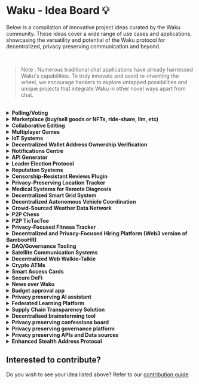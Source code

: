 # Waku - Idea Board 💡

Below is a compilation of innovative project ideas curated by the Waku community. These ideas cover a wide range of use cases and applications, showcasing the versatility and potential of the Waku protocol for decentralized, privacy preserving communication and beyond.

<br>

> Note : Numerous traditional chat applications have already harnessed Waku's capabilities. To truly innovate and avoid re-inventing the wheel, we encourage hackers to explore untapped possibilities and unique projects that integrate Waku in other novel ways apart from chat.

<br>

<details>
<summary><b>Polling/Voting</b></summary>
<br>
Enable polling or voting off-chain, vote results could be aggregated and submitted on-chain in one transaction.
</details>

<details>
<summary><b>Marketplace (buy/sell goods or NFTs, ride-share, llm, etc)</b></summary>
<br>
Send offer and negotiate off-chain. Highest bids sent over Waku could be binding and submitted to the contract by the seller.
This could include using Waku to enable LLM marketplace where several providers compete to be the one to generate a user's request.
</details>

<details>
<summary><b>Collaborative Editing</b></summary>
<br>
Use Waku for live collaborative editing of documents, saved versions of documents can then be stored on decentralized storage.
</details>

<details>
<summary><b>Multiplayer Games</b></summary>
<br>
Waku can be used to communicate game moves off-chain, the final state (e.g., winner) can then be submitted on-chain for a reward (e.g., NFT mint or winner takes stake).
</details>

<details>
<summary><b>IoT Systems</b></summary>
<br>
Enable devices to communicate or report small data payloads in a decentralized manner.
This can be an interesting way for a government agency or health organization to collect data from the population to study, in a privacy preserving manner.
For example, indoor air quality sensors could be distributed to residents across a city.
The authentication for data push could be done using zk tech: zk credentials of a given device is added to a zk group for a postcode, when pushing data to Waku, zk proof is used so that agency can auth the data and assign it to the right area/postcode but individual indentification or IP harvesting cannot be done.
This can also become an open data initiative: anyone can collect the data from the Waku network for study (DeSci).
</details>

<details>
<summary><b>Decentralized Wallet Address Ownership Verification</b></summary>
<br>
Use Waku to enable communication between dApps and wallets, such as signature or zero-knowledge proof exchange to prove identity.
</details>

<details>
<summary><b>Notifications Centre</b></summary>
<br>
Use an SDK (probably go-waku?) to build a general Notification protocol over Waku and a mobile app allowing you to replace centralized Push Notifications provided by Apple/Google.
</details>

<details>
<summary><b>API Generator</b></summary>
<br>
Build a tool to generate a Waku protocol (and code) from a provided OpenAPI specification.
</details>

<details>
<summary><b>Leader Election Protocol</b></summary>
<br>
Leader election can be viewed as a soft consensus mechanism. Implement something like [RAFT](https://raft.github.io/) as a library on top of Waku (using any SDK), so that users can easily plug it into their applications.
</details>

<details>
<summary><b>Reputation Systems</b></summary>
<br>
Using Waku to create reputation systems that can provide a reputation score for a particular identity (wallets, smart contracts etc.,)
</details>

<details>
<summary><b>Censorship-Resistant Reviews Plugin</b></summary>
<br>
An embeddable plugin which can be used for collecting and displaying censorship-resistant reviews
</details>

<details>
<summary><b>Privacy-Preserving Location Tracker</b></summary>
<br>
A location tracker that does not expose user's location and enables them to share it with each other provided that they are shared access
</details>

<details>
<summary><b>Medical Systems for Remote Diagnosis</b></summary>
<br>
Tracking medical data from sensors and IoT devices and sending them to a doctor for remote diagnosis
</details>

<details>
<summary><b>Decentralized Smart Grid System</b></summary>
<br>
Decentralized smart grid system optimizes energy distribution and consumption by leveraging Waku to efficiently manage energy resources across a network of users and devices
</details>

<details>
<summary><b>Decentralized Autonomous Vehicle Coordination</b></summary>
<br>
Decentralized Autonomous Vehicle Coordination powered by Waku enables self-driving vehicles to securely communicate and coordinate their actions, enhancing traffic efficiency and safety within a decentralized network</details>

<details>
<summary><b>Crowd-Sourced Weather Data Network</b></summary>
<br>
A Crowd-Sourced Weather Data Network utilizes Waku to collect and share real-time weather information from diverse sources, creating a comprehensive and accurate weather data resource for enhanced forecasts and monitoring while maintaining decentralization and privacy.
</details>

<details>
<summary><b>P2P Chess</b></summary>
<br>
A simple 2 player game where users can stake crypto and winner gets the stake
</details>

<details>
<summary><b>P2P TicTacToe</b></summary>
<br>
A simple 2 player game where users can stake crypto and play to win
</details>

<details>
<summary><b>Privacy-Focused Fitness Tracker</b></summary>
<br>
A fitness tracker which stores your health metrics and allows you to securely share it with your friends
</details>

<details>
<summary><b>Decentralized and Privacy-Focused Hiring Platform (Web3 version of BambooHR)</b></summary>
<br>
A bias-less HR platform that does not discriminate applicants based on diversifying factors
</details>

<details>
<summary><b>DAO/Governance Tooling</b></summary>
<br>
Using Waku to create, vote or approve proposals passed in a governance system
</details>

<details>
<summary><b>Satellite Communication Systems</b></summary>
<br>
Using Waku to harness satellite based communication systems that do not rely on a centralised provider
</details>

<details>
<summary><b>Decentralized Web Walkie-Talkie</b></summary>
<br>
Real-time audio communication channels built on Waku
</details>

<details>
<summary><b>Crypto ATMs</b></summary>
<br>
Decentralised ATM cards that can be used to withdraw / approve transactions at POCs
</details>

<details>
<summary><b>Smart Access Cards</b></summary>
<br>
NFC cards that can be used for various use cases like unlocking devices, signing transactions or interacting with real life elements
</details>

<details>
<summary><b>Secure DeFi</b></summary>
<br>
When a user wants to perform a transaction, ensure the transaction is made to the correct counter-party address within the correct chain.
</details>

<details>
<summary><b>News over Waku</b></summary>
<br>
Platform where people can publish news which can be voted and commented.
</details>

<details>
<summary><b>Budget approval app</b></summary>
<br>
Allow a community to approve and decide the best way to handle the common funds, and make the transactions transparent to the community.
</details>

<details>
<summary><b>Privacy preserving AI assistant</b></summary>
<br>
A privacy preserving AI assistant that does not reveal the identity of the user who sends prompts to the AI model.
</details>

<details>
<summary><b>Federated Learning Platform</b></summary>
<br>
A federated learning platform leveraging Waku for communication among edge devices. Waku ensures privacy by enabling encrypted communication channels, allowing devices to collaborate on model training tasks without sharing raw data.
</details>

<details>
<summary><b>Supply Chain Transparency Solution</b></summary>
<br>
A supply chain transparency solution incorporating Waku for secure communication and data sharing among stakeholders. Waku enables encrypted communication channels, allowing participants to exchange information about product origins, manufacturing processes, and logistics while maintaining data privacy and integrity.
</details>

<details>
<summary><b>Decentralised brainstorming tool</b></summary>
<br>
An anonymous tool for collaborative brainstorming where users can describe their ideas without having to worry about them being judged when they share ideas.
</details>

<details>
<summary><b>Privacy preserving confessions board</b></summary>
<br>
An anonymous and gamified tool for sharing confessions to other users.
</details>

<details>
<summary><b>Privacy preserving governance platform</b></summary>
<br>
A governance platform where votes are not linked to Wallets. ZK can be used to find if a wallet has the voting power but the user's vote is not transparent to other users.</details>

<details>
<summary><b>Privacy preserving APIs and Data sources</b></summary>
<br>
REST APIs can log IP addresses of the data source and the receiver. Building a decentralized layer for enabling privacy preserving APIs alongside rate-limiting with RLN can be quite impactful</details>

<details>
<summary><b>Enhanced Stealth Address Protocol</b></summary>
<br>
An initial PoC for stealth addresses over waku can be found <a href="https://github.com/waku-org/nwaku/pull/2490">here</a>. Enhance for multiple elliptic curves, storage of generated keys, and maybe even a nim native implementation of the <a href="https://eips.ethereum.org/EIPS/eip-5564">Stealth Address Protocol</a>.
</details>


## Interested to contribute?

Do you wish to see your idea listed above? Refer to our [contribution guide](https://github.com/waku-org/ideas/blob/master/CONTRIBUTE.md)

